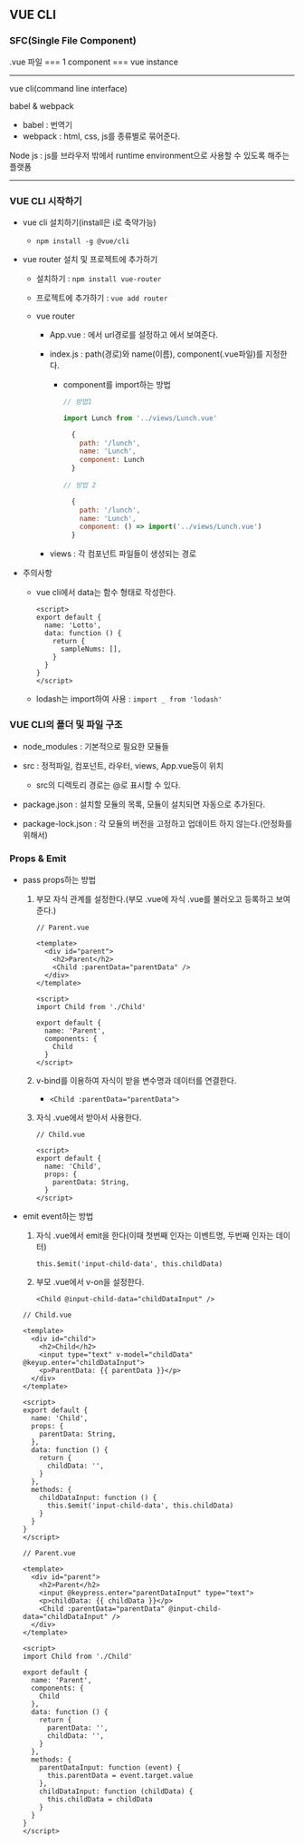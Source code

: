## VUE CLI

### SFC(Single File Component)

.vue 파일 === 1 component ===  vue instance

---

vue cli(command line interface)

babel & webpack

* babel : 번역기
* webpack : html, css, js를 종류별로 묶어준다.

Node js : js를 브라우저 밖에서 runtime environment으로 사용할 수 있도록 해주는 플랫폼

---

### VUE CLI 시작하기

* vue cli 설치하기(install은 i로 축약가능)

  * `npm install -g @vue/cli`

* vue router 설치 및 프로젝트에 추가하기

  * 설치하기 : `npm install vue-router`

  * 프로젝트에 추가하기 : `vue add router`

  * vue router

    * App.vue : <router-link>에서 url경로를 설정하고 <router-view>에서 보여준다.

    * index.js : path(경로)와 name(이름), component(.vue파일)를 지정한다.

      * component를 import하는 방법

        ```js
        // 방법1
        
        import Lunch from '../views/Lunch.vue'
        
          {
            path: '/lunch',
            name: 'Lunch',
            component: Lunch
          }
              
        // 방법 2
        
          {
            path: '/lunch',
            name: 'Lunch',
            component: () => import('../views/Lunch.vue')
          }
        ```

        

    * views : 각 컴포넌트 파일들이 생성되는 경로

* 주의사항

  * vue cli에서 data는 함수 형태로 작성한다.

    ```vue
    <script>
    export default {
      name: 'Lotto',
      data: function () {
        return {
          sampleNums: [],    
        }
      }
    }
    </script>
    ```

  * lodash는 import하여 사용 : `import _ from 'lodash'`



### VUE CLI의 폴더 및 파일 구조

* node_modules  : 기본적으로 필요한 모듈들
* src : 정적파일, 컴포넌트, 라우터, views, App.vue등이 위치
  * src의 디렉토리 경로는 @로 표시할 수 있다.

* package.json : 설치할 모듈의 목록, 모듈이 설치되면 자동으로 추가된다.
* package-lock.json : 각 모듈의 버전을 고정하고 업데이트 하지 않는다.(안정화를 위해서)



### Props & Emit

* pass props하는 방법

  1. 부모 자식 관계를 설정한다.(부모 .vue에 자식 .vue를 불러오고 등록하고 보여준다.)

     ```vue
     // Parent.vue
     
     <template>
       <div id="parent">
         <h2>Parent</h2>
         <Child :parentData="parentData" />
       </div>
     </template>
     
     <script>
     import Child from './Child'
     
     export default {
       name: 'Parent',
       components: {
         Child
       }
     </script>
     ```

  2. v-bind를 이용하여 자식이 받을 변수명과 데이터를 연결한다.

     * `<Child :parentData="parentData">`

  3. 자식 .vue에서 받아서 사용한다.

     ```vue
     // Child.vue
     
     <script>
     export default {
       name: 'Child',
       props: {
         parentData: String,
       }
     </script>
     ```

     

* emit event하는 방법

  1. 자식 .vue에서 emit을 한다(이때 첫번째 인자는 이벤트명, 두번째 인자는 데이터)

     `this.$emit('input-child-data', this.childData)`

  2. 부모 .vue에서 v-on을 설정한다.

     `<Child @input-child-data="childDataInput" />`

  ```vue
  // Child.vue
  
  <template>
    <div id="child">
      <h2>Child</h2>
      <input type="text" v-model="childData" @keyup.enter="childDataInput">
      <p>ParentData: {{ parentData }}</p>
    </div>
  </template>
  
  <script>
  export default {
    name: 'Child',
    props: {
      parentData: String,
    },
    data: function () {
      return {
        childData: '',
      }
    },
    methods: {
      childDataInput: function () {
        this.$emit('input-child-data', this.childData)
      }
    }
  }
  </script>
  ```

  ```vue
  // Parent.vue
  
  <template>
    <div id="parent">
      <h2>Parent</h2>
      <input @keypress.enter="parentDataInput" type="text">
      <p>childData: {{ childData }}</p>
      <Child :parentData="parentData" @input-child-data="childDataInput" />
    </div>
  </template>
  
  <script>
  import Child from './Child'
  
  export default {
    name: 'Parent',
    components: {
      Child
    },
    data: function () {
      return {
        parentData: '',
        childData: '',
      }
    },
    methods: {
      parentDataInput: function (event) {
        this.parentData = event.target.value
      },
      childDataInput: function (childData) {
        this.childData = childData
      }
    }
  }
  </script>
  ```

  

  



